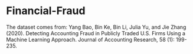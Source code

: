 # Financial-Fraud
The dataset comes from: Yang Bao, Bin Ke, Bin Li, Julia Yu, and Jie Zhang (2020). Detecting Accounting Fraud in Publicly Traded U.S. Firms Using a Machine Learning Approach. Journal of Accounting Research, 58 (1): 199-235.
